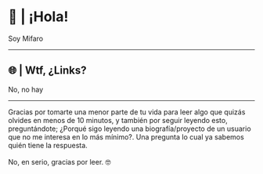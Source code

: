 <html>

<h1>👋 | ¡Hola!</h1>
<p>Soy Mifaro</p>
<hr>
<h2>🌐 | Wtf, ¿Links?</h2>
<p>No, no hay</p>
<hr>
<footer>Gracias por tomarte una menor parte de tu vida para leer algo que quizás olvides en menos de 10 minutos, y también por seguir leyendo esto, preguntándote; ¿Porqué sigo leyendo una biografía/proyecto de un usuario que no me interesa en lo más mínimo?. Una pregunta lo cual ya sabemos quién tiene la respuesta.<br><br>No, en serio, gracias por leer. 🤓</footer>

</html>
